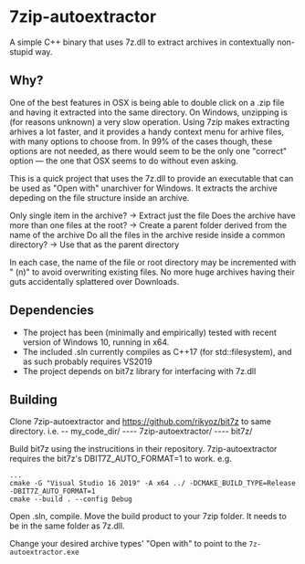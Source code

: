 # 7zip-autoextractor

A simple C++ binary that uses 7z.dll to extract archives in contextually non-stupid way.

## Why?

One of the best features in OSX is being able to double click on a .zip file and having it extracted into the same directory.
On Windows, unzipping is (for reasons unknown) a very slow operation. Using 7zip makes extracting arhives a lot faster, and it provides a handy context menu for arhive files, with many options to choose from.
In 99% of the cases though, these options are not needed, as there would seem to be the only one "correct" option — the one that OSX seems to do without even asking.

This is a quick project that uses the 7z.dll to provide an executable that can be used as "Open with" unarchiver for Windows. It extracts the archive depeding on the file structure inside an archive.

Only single item in the archive? -> Extract just the file
Does the archive have more than one files at the root? -> Create a parent folder derived from the name of the archive
Do all the files in the archive reside inside a common directory? -> Use that as the parent directory

In each case, the name of the file or root directory may be incremented with " (n)" to avoid overwriting existing files.
No more huge archives having their guts accidentally splattered over Downloads.

## Dependencies
- The project has been (minimally and empirically) tested with recent version of Windows 10, running in x64.
- The included .sln currently compiles as C++17 (for std::filesystem), and as such probably requires VS2019
- The project depends on bit7z library for interfacing with 7z.dll


## Building
Clone 7zip-autoextractor and https://github.com/rikyoz/bit7z to same directory.
i.e.
-- my_code_dir/
---- 7zip-autoextractor/
---- bit7z/

Build bit7z using the instrucitions in their repository. 7zip-autoextractor requires the bit7z's DBIT7Z_AUTO_FORMAT=1 to work.
e.g.
```
...
cmake -G "Visual Studio 16 2019" -A x64 ../ -DCMAKE_BUILD_TYPE=Release -DBIT7Z_AUTO_FORMAT=1
cmake --build . --config Debug
```

Open .sln, compile. Move the build product to your 7zip folder. It needs to be in the same folder as 7z.dll.

Change your desired archive types' "Open with" to point to the `7z-autoextractor.exe`




